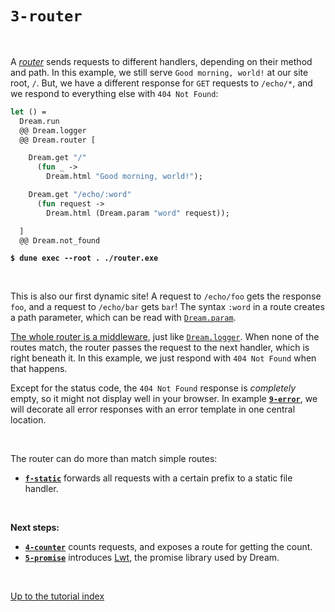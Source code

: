 # `3-router`

<br>

A [*router*](https://aantron.github.io/dream/#routing) sends requests to
different handlers, depending on their method and path. In this example, we
still serve `Good morning, world!` at our site root, `/`. But, we have a
different response for `GET` requests to `/echo/*`, and we respond to
everything else with `404 Not Found`:

```ocaml
let () =
  Dream.run
  @@ Dream.logger
  @@ Dream.router [

    Dream.get "/"
      (fun _ ->
        Dream.html "Good morning, world!");

    Dream.get "/echo/:word"
      (fun request ->
        Dream.html (Dream.param "word" request));

  ]
  @@ Dream.not_found
```

<pre><code><b>$ dune exec --root . ./router.exe</b></code></pre>

<br>

This is also our first dynamic site! A request to `/echo/foo` gets the response
`foo`, and a request to `/echo/bar` gets `bar`! The syntax `:word` in a route
creates a path parameter, which can be read with
[`Dream.param`](https://aantron.github.io/dream/#val-param).

<!-- TODO hyperlink Dream.param to docsc, also Dream.logger. -->

[The whole router is a middleware](https://aantron.github.io/dream/#val-router),
just like [`Dream.logger`](https://aantron.github.io/dream/#val-logger). When
none of the routes match, the router passes the request to the next handler,
which is right beneath it. In this example, we just respond with `404 Not
Found` when that happens.

Except for the status code, the `404 Not Found` response is *completely* empty,
so it might not display well in your browser. In example
[**`9-error`**](../9-error#files), we will decorate all error responses with
an error template in one central location.

<br>

The router can do more than match simple routes:

- [**`f-static`**](../f-static#files) forwards all requests with a certain
  prefix to a static file handler.


<!-- - [**`w-scope`**](../w-scope/#files) applies middlewares to groups of routes
  &mdash; but only when they match.
- [**`w-subsite`**](../w-subsite/#files) attaches a handler as a complete,
  nested sub-site, which might have its own router. -->
<!-- TODO -->

<br>

**Next steps:**

- [**`4-counter`**](../4-counter#files) counts requests, and exposes a route for
  getting the count.
- [**`5-promise`**](../5-promise#files) introduces
  [Lwt](https://github.com/ocsigen/lwt), the promise library used by Dream.

<br>

[Up to the tutorial index](../#readme)
